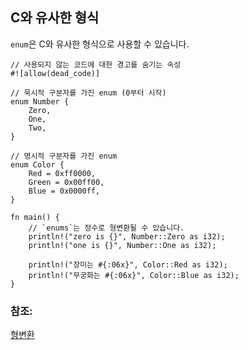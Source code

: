 ## C와 유사한 형식

`enum`은 C와 유사한 형식으로 사용할 수 있습니다.

```rust,editable
// 사용되지 않는 코드에 대한 경고를 숨기는 속성
#![allow(dead_code)]

// 묵시적 구분자를 가진 enum (0부터 시작)
enum Number {
    Zero,
    One,
    Two,
}

// 명시적 구분자를 가진 enum
enum Color {
    Red = 0xff0000,
    Green = 0x00ff00,
    Blue = 0x0000ff,
}

fn main() {
    // `enums`는 정수로 형변환될 수 있습니다.
    println!("zero is {}", Number::Zero as i32);
    println!("one is {}", Number::One as i32);

    println!("장미는 #{:06x}", Color::Red as i32);
    println!("무궁화는 #{:06x}", Color::Blue as i32);
}
```

### 참조:

[형변환][cast]

[cast]: ../../types/cast.md
